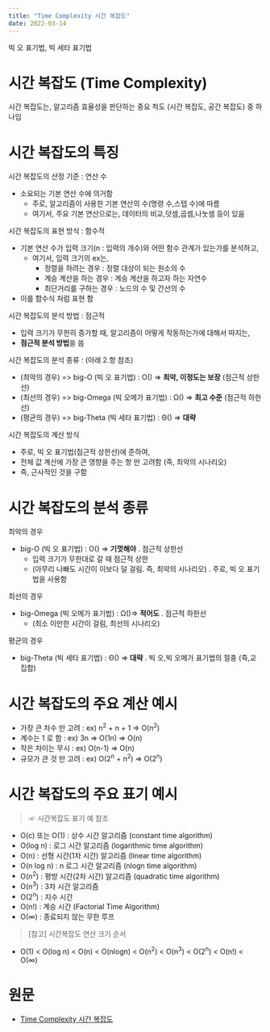 ```yaml
---
title: "Time Complexity 시간 복잡도"
date: 2022-03-14
---
```


빅 오 표기법, 빅 세타 표기법

# 시간 복잡도 (Time Complexity)

시간 복잡도는, 알고리즘 효율성을 판단하는 중요 척도 (시간 복잡도, 공간 복잡도) 중 하나임

# 시간 복잡도의 특징

시간 복잡도의 산정 기준  :  연산 수
* 소요되는 기본 연산 수에 의거함
  * 주로, 알고리즘이 사용한 기본 연산의 수(명령 수,스텝 수)에 따름
  * 여기서, 주요 기본 연산으로는, 데이터의 비교,덧셈,곱셈,나눗셈 등이 있음

시간 복잡도의 표현 방식  :  함수적
* 기본 연산 수가 입력 크기(n : 입력의 개수)와 어떤 함수 관계가 있는가를 분석하고,
  * 여기서, 입력 크기의 ex는,
    * 정렬을 하려는 경우 : 정렬 대상이 되는 원소의 수 
    * 계승 계산을 하는 경우 : 계승 계산을 하고자 하는 자연수
    * 최단거리를 구하는 경우 : 노드의 수 및 간선의 수
* 이를 함수식 처럼 표현 함

시간 복잡도의 분석 방법  :  점근적
* 입력 크기가 무한히 증가할 때, 알고리즘이 어떻게 작동하는가에 대해서 따지는,
* **점근적 분석 방법**을 씀
     
시간 복잡도의 분석 종류  :  (아래 2.항 참조)
* (최악의 경우) => big-O (빅 오 표기법) : O() => **최악, 이정도는 보장** (점근적 상한선)
* (최선의 경우) => big-Omega (빅 오메가 표기법) : Ω() => **최고 수준** (점근적 하한선)
* (평균의 경우) => big-Theta (빅 세타 표기법) : Θ() => **대략**

시간 복잡도의 계산 방식
* 주로, 빅 오 표기법(점근적 상한선)에 준하여,
* 전체 값 계산에 가장 큰 영향을 주는 항 만 고려함 (즉, 최악의 시나리오)
* 즉, 근사적인 것을 구함 


# 시간 복잡도의 분석 종류 

최악의 경우
* big-O (빅 오 표기법) : O() => **기껏해야** 
        . 점근적 상한선
    * 입력 크기가 무한대로 갈 때 점근적 상한
    * (아무리 나빠도 시간이 이보다 덜 걸림. 즉, 최악의 시나리오)
        . 주로, 빅 오 표기법을 사용함

최선의 경우
* big-Omega (빅 오메가 표기법) : Ω()=> **적어도**
        . 점근적 하한선
    * (최소 이만한 시간이 걸림, 최선의 시나리오)

평균의 경우
* big-Theta (빅 세타 표기법) : Θ() => **대략**
        . 빅 오,빅 오메가 표기법의 절충 (즉,교집합)


# 시간 복잡도의 주요 계산 예시

* 가장 큰 차수 만 고려 : ex) n<sup>2</sup> + n + 1 => O(n<sup>2</sup>)
* 계수는 1 로 함 : ex) 3n => O(1n) => O(n)
* 작은 차이는 무시 : ex) O(n-1) => O(n)
* 규모가 큰 것 만 고려 : ex) O(2<sup>n</sup> + n<sup>2</sup>) => O(2<sup>n</sup>)

# 시간 복잡도의 주요 표기 예시

> ☞ 시간복잡도 표기 예 참조

* O(c) 또는 O(1)  :  상수 시간 알고리즘 (constant time algorithm)
* O(log n)  :  로그 시간 알고리즘 (logarithmic time algorithm)
* O(n)  :  선형 시간(1차 시간) 알고리즘 (linear time algorithm)
* O(n log n)  :  n 로그 시간 알고리즘 (nlogn time algorithm)
* O(n<sup>2</sup>)  :  평방 시간(2차 시간) 알고리즘 (quadratic time algorithm)
* O(n<sup>3</sup>)  :  3차 시간 알고리즘
* O(2<sup>n</sup>)  :  지수 시간
* O(n!)  :  계승 시간 (Factorial Time Algorithm)
* O(∞) :  종료되지 않는 무한 루프

> [참고] 시간복잡도 연산 크기 순서
- O(1) < O(log n) < O(n) < O(nlogn) < O(n<sup>2</sup>) < O(n<sup>3</sup>) < O(2<sup>n</sup>) < O(n!) < O(∞)

# 원문

* [Time Complexity 시간 복잡도](http://www.ktword.co.kr/test/view/view.php?nav=2&no=6212&sh=%EC%8B%9C%EA%B0%84+%EB%B3%B5%EC%9E%A1%EB%8F%84)
